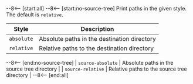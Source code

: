 --8<-- [start:all]
--8<-- [start:no-source-tree]
Print paths in the given style. The default is `relative`.

| Style             | Description                                 |
| ----------------- | ------------------------------------------- |
| `absolute`        | Absolute paths in the destination directory |
| `relative`        | Relative paths to the destination directory |
--8<-- [end:no-source-tree]
| `source-absolute` | Absolute paths in the source tree directory |
| `source-relative` | Relative paths to the source tree directory |
--8<-- [end:all]
